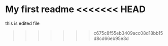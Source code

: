 My first readme
<<<<<<< HEAD
=======
this is edited file
>>>>>>> c675c8f55eb3409acc08d18bb15d8cd66eb95e3d
